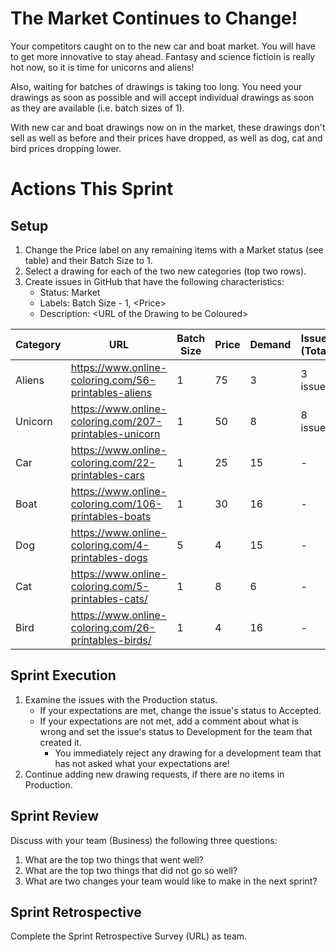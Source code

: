 # The Market Continues to Change!
Your competitors caught on to the new car and boat market. You will have to get more innovative to stay ahead. Fantasy and science fictioin is really hot now, so it is time for unicorns and aliens!

Also, waiting for batches of drawings is taking too long. You need your drawings as soon as possible and will accept individual drawings as soon as they are available (i.e. batch sizes of 1).

With new car and boat drawings now on in the market, these drawings don't sell as well as before and their prices have dropped, as well as dog, cat and bird prices dropping lower.

# Actions This Sprint
## Setup
1. Change the Price label on any remaining items with a Market status (see table) and their Batch Size to 1.
1. Select a drawing for each of the two new categories (top two rows).
1. Create issues in GitHub that have the following characteristics:
      - Status: Market
      - Labels: Batch Size - 1, \<Price>
      - Description: \<URL of the Drawing to be Coloured>
 
   
| Category | URL | Batch Size | Price | Demand | Issues (Total) |
|----------|-----|------------|-------|--------|---|
| Aliens | https://www.online-coloring.com/56-printables-aliens | 1 | 75 | 3 | 3 issues|
| Unicorn | https://www.online-coloring.com/207-printables-unicorn | 1 | 50 | 8 | 8 issues|
| Car | https://www.online-coloring.com/22-printables-cars | 1 | 25 | 15 | - |
| Boat | https://www.online-coloring.com/106-printables-boats | 1 | 30 | 16 | - |
| Dog | https://www.online-coloring.com/4-printables-dogs | 5 | 4 | 15 | - |
| Cat | https://www.online-coloring.com/5-printables-cats/ | 1 | 8 | 6 | - |
| Bird | https://www.online-coloring.com/26-printables-birds/ | 1 | 4 | 16 | - |


 ## Sprint Execution
1. Examine the issues with the Production status.
   - If your expectations are met, change the issue's status to Accepted.
   - If your expectations are not met, add a comment about what is wrong and set the issue's status to Development for the team that created it.
      - You immediately reject any drawing for a development team that has not asked what your expectations are!
1. Continue adding new drawing requests, if there are no items in Production.

## Sprint Review
Discuss with your team (Business) the following three questions:
1. What are the top two things that went well?
1. What are the top two things that did not go so well?
1. What are two changes your team would like to make in the next sprint?

## Sprint Retrospective
Complete the Sprint Retrospective Survey (URL) as team.
